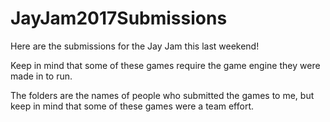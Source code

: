 # JayJam2017Submissions
Here are the submissions for the Jay Jam this last weekend!

Keep in mind that some of these games require the game engine they were made in to run.

The folders are the names of people who submitted the games to me, but keep in mind that some of these games were a team effort.
